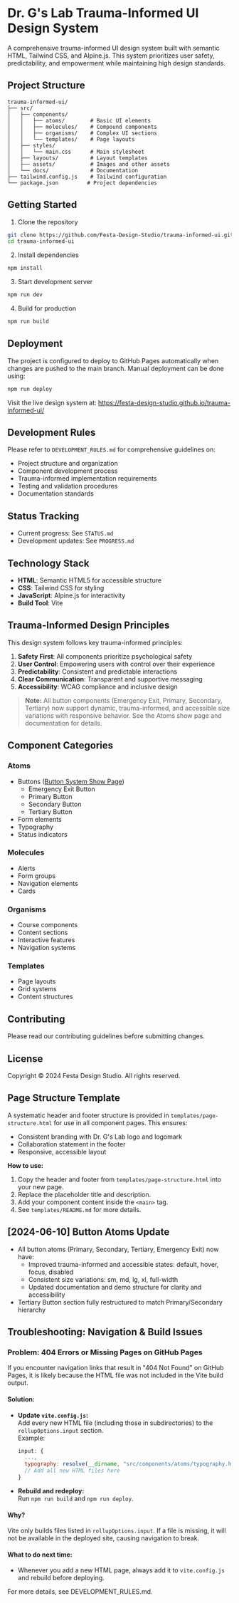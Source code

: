 # Dr. G's Lab Trauma-Informed UI Design System

A comprehensive trauma-informed UI design system built with semantic HTML, Tailwind CSS, and Alpine.js. This system prioritizes user safety, predictability, and empowerment while maintaining high design standards.

## Project Structure

```
trauma-informed-ui/
├── src/
│   ├── components/
│   │   ├── atoms/        # Basic UI elements
│   │   ├── molecules/    # Compound components
│   │   ├── organisms/    # Complex UI sections
│   │   └── templates/    # Page layouts
│   ├── styles/
│   │   └── main.css      # Main stylesheet
│   ├── layouts/          # Layout templates
│   ├── assets/           # Images and other assets
│   └── docs/             # Documentation
├── tailwind.config.js    # Tailwind configuration
└── package.json         # Project dependencies
```

## Getting Started

1. Clone the repository

```bash
git clone https://github.com/Festa-Design-Studio/trauma-informed-ui.git
cd trauma-informed-ui
```

2. Install dependencies

```bash
npm install
```

3. Start development server

```bash
npm run dev
```

4. Build for production

```bash
npm run build
```

## Deployment

The project is configured to deploy to GitHub Pages automatically when changes are pushed to the main branch. Manual deployment can be done using:

```bash
npm run deploy
```

Visit the live design system at: https://festa-design-studio.github.io/trauma-informed-ui/

## Development Rules

Please refer to `DEVELOPMENT_RULES.md` for comprehensive guidelines on:

- Project structure and organization
- Component development process
- Trauma-informed implementation requirements
- Testing and validation procedures
- Documentation standards

## Status Tracking

- Current progress: See `STATUS.md`
- Development updates: See `PROGRESS.md`

## Technology Stack

- **HTML**: Semantic HTML5 for accessible structure
- **CSS**: Tailwind CSS for styling
- **JavaScript**: Alpine.js for interactivity
- **Build Tool**: Vite

## Trauma-Informed Design Principles

This design system follows key trauma-informed principles:

1. **Safety First**: All components prioritize psychological safety
2. **User Control**: Empowering users with control over their experience
3. **Predictability**: Consistent and predictable interactions
4. **Clear Communication**: Transparent and supportive messaging
5. **Accessibility**: WCAG compliance and inclusive design

> **Note:**
> All button components (Emergency Exit, Primary, Secondary, Tertiary) now support dynamic, trauma-informed, and accessible size variations with responsive behavior. See the Atoms show page and documentation for details.

## Component Categories

### Atoms

- Buttons ([Button System Show Page](src/components/atoms/buttons/button-system.html))
  - Emergency Exit Button
  - Primary Button
  - Secondary Button
  - Tertiary Button
- Form elements
- Typography
- Status indicators

### Molecules

- Alerts
- Form groups
- Navigation elements
- Cards

### Organisms

- Course components
- Content sections
- Interactive features
- Navigation systems

### Templates

- Page layouts
- Grid systems
- Content structures

## Contributing

Please read our contributing guidelines before submitting changes.

## License

Copyright © 2024 Festa Design Studio. All rights reserved.

## Page Structure Template

A systematic header and footer structure is provided in `templates/page-structure.html` for use in all component pages. This ensures:

- Consistent branding with Dr. G's Lab logo and logomark
- Collaboration statement in the footer
- Responsive, accessible layout

**How to use:**

1. Copy the header and footer from `templates/page-structure.html` into your new page.
2. Replace the placeholder title and description.
3. Add your component content inside the `<main>` tag.
4. See `templates/README.md` for more details.

## [2024-06-10] Button Atoms Update

- All button atoms (Primary, Secondary, Tertiary, Emergency Exit) now have:
  - Improved trauma-informed and accessible states: default, hover, focus, disabled
  - Consistent size variations: sm, md, lg, xl, full-width
  - Updated documentation and demo structure for clarity and accessibility
- Tertiary Button section fully restructured to match Primary/Secondary hierarchy

## Troubleshooting: Navigation & Build Issues

### Problem: 404 Errors or Missing Pages on GitHub Pages

If you encounter navigation links that result in "404 Not Found" on GitHub Pages, it is likely because the HTML file was not included in the Vite build output.

#### Solution:

- **Update `vite.config.js`:**  
  Add every new HTML file (including those in subdirectories) to the `rollupOptions.input` section.  
  Example:
  ```js
  input: {
    ...,
    typography: resolve(__dirname, "src/components/atoms/typography.html"),
    // Add all new HTML files here
  }
  ```
- **Rebuild and redeploy:**  
  Run `npm run build` and `npm run deploy`.

#### Why?

Vite only builds files listed in `rollupOptions.input`. If a file is missing, it will not be available in the deployed site, causing navigation to break.

#### What to do next time:

- Whenever you add a new HTML page, always add it to `vite.config.js` and rebuild before deploying.

For more details, see DEVELOPMENT_RULES.md.
